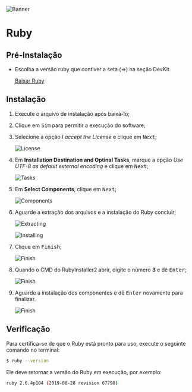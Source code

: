 ![Banner](./images/ruby-banner.png)

# Ruby

## Pré-Instalação

- Escolha a versão ruby que contiver a seta (=>) na seção DevKit.

  [Baixar Ruby](https://rubyinstaller.org/downloads/)

## Instalação

1. Execute o arquivo de instalação após baixá-lo;
2. Clique em <kbd>Sim</kbd> para permitir a execução do software;
3. Selecione a opção _I accept the License_ e clique em <kbd>Next</kbd>;

    ![License](./images/Screenshot_1.png)

4. Em __Installation Destination and Optinal Tasks__, marque a opção _Use UTF-8 as default external encoding_ e clique em <kbd>Next</kbd>;

    ![Tasks](./images/Screenshot_2.png)

5. Em __Select Components__, clique em <kbd>Next</kbd>;

    ![Components](./images/Screenshot_3.png)

6. Aguarde a extração dos arquivos e a instalação do Ruby concluir;

    ![Extracting](./images/Screenshot_4.png)

    ![Installing](./images/Screenshot_5.png)

7. Clique em <kbd>Finish</kbd>;

    ![Finish](./images/Screenshot_6.png)

8. Quando o CMD do RubyInstaller2 abrir, digite o número __3__ e dê <kbd>Enter</kbd>;

    ![Finish](./images/Screenshot_7.png)

9. Aguarde a instalação dos componentes e dê <kbd>Enter</kbd> novamente para finalizar.

    ![Finish](./images/Screenshot_8.png)

## Verificação

Para certifica-se de que o Ruby está pronto para uso, execute o seguinte comando no terminal:

```bash
$ ruby --version
```

Ele deve retornar a versão do Ruby em execução, por exemplo:

```bash
ruby 2.6.4p104 (2019-08-28 revision 67798)
```